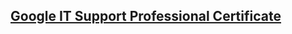## [Google IT Support Professional Certificate](https://www.coursera.org/professional-certificates/google-it-support)

<br>
